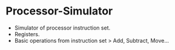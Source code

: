 # Processor-Simulator

- Simulator of processor instruction set.
- Registers.
- Basic operations from instruction set > Add, Subtract, Move...
